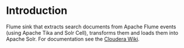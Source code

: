 # Introduction

Flume sink that extracts search documents from Apache Flume events (using Apache Tika and Solr Cell), transforms them and loads them into Apache Solr. 
For documentation see the [Cloudera Wiki](https://wiki.cloudera.com/display/engineering/Flume+Solr+Sink).
